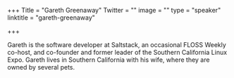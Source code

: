 +++
Title = "Gareth Greenaway"
Twitter = ""
image = ""
type = "speaker"
linktitle = "gareth-greenaway"

+++

Gareth is the software developer at Saltstack, an occasional FLOSS Weekly co-host, and co-founder and former leader of the Southern California Linux Expo. Gareth lives in Southern California with his wife, where they are owned by several pets.
